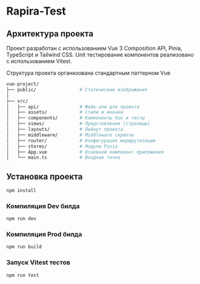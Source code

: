 # Rapira-Test

## Архитектура проекта

Проект разработан с использованием Vue 3 Composition API, Pinia, TypeScript и Tailwind CSS.
Unit тестирование компонентов реализовано с использованием Vitest.

Структура проекта организована стандартным паттерном Vue

```sh
vue-project/
├── public/                # Статические изображения
│   
├── src/
│   ├── api/               # Фейк-апи для проекта
│   ├── assets/            # Стили и иконки
│   ├── components/        # Компоненты Vue и тесты
│   ├── views/             # Представления (страницы)
│   ├── layouts/           # Лейаут проекта
│   ├── middleware/        # Middleware скрипты
│   ├── router/            # Конфигурация маршрутизации
│   ├── stores/            # Модули Pinia
│   ├── App.vue            # Основной компонент приложения
│   └── main.ts            # Входная точка
```


## Установка проекта

```sh
npm install
```

### Компиляция Dev билда

```sh
npm run dev
```

### Компиляция Prod билда

```sh
npm run build
```

### Запуск Vitest тестов

```sh
npm run test
```
